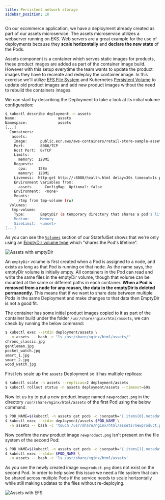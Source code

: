 ```yaml
---
title: Persistent network storage
sidebar_position: 10
---
```


On our ecommerce application, we have a deployment already created as part of our assets microservice. The assets microservice utilizes a webserver running on EKS. Web servers are a great example for the use of deployments because they **scale horizontally** and **declare the new state** of the Pods. 

Assets component is a container which serves static images for products, these product images are added as part of the container image build. However with this setup everytime the team wants to update the product images they have to recreate and redeploy the container image. In this exercise we'll utilize [EFS File System](https://docs.aws.amazon.com/efs/latest/ug/whatisefs.html) and Kubernetes [Persistent Volume](https://kubernetes.io/docs/concepts/storage/persistent-volumes/) to update old product images and add new product images without the need to rebuild the containers images.

We can start by describing the Deployment to take a look at its initial volume configuration:

```bash
$ kubectl describe deployment -n assets
Name:                   assets
Namespace:              assets
[...]
  Containers:
   assets:
    Image:      public.ecr.aws/aws-containers/retail-store-sample-assets:0.4.0
    Port:       8080/TCP
    Host Port:  0/TCP
    Limits:
      memory:  128Mi
    Requests:
      cpu:     128m
      memory:  128Mi
    Liveness:  http-get http://:8080/health.html delay=30s timeout=1s period=3s #success=1 #failure=3
    Environment Variables from:
      assets      ConfigMap  Optional: false
    Environment:  <none>
    Mounts:
      /tmp from tmp-volume (rw)
  Volumes:
   tmp-volume:
    Type:       EmptyDir (a temporary directory that shares a pod's lifetime)
    Medium:     Memory
    SizeLimit:  <unset>
[...]
```

As you can see the [`Volumes`](https://kubernetes.io/docs/concepts/storage/volumes/#emptydir-configuration-example) section of our StatefulSet shows that we're only using an [EmptyDir volume type](https://kubernetes.io/docs/concepts/storage/volumes/#emptydir) which "shares the Pod's lifetime". 

![Assets with emptyDir](./assets/assets-emptydir.png)

An `emptyDir` volume is first created when a Pod is assigned to a node, and exists as long as that Pod is running on that node. As the name says, the emptyDir volume is initially empty. All containers in the Pod can read and write the same files in the emptyDir volume, though that volume can be mounted at the same or different paths in each container. **When a Pod is removed from a node for any reason, the data in the emptyDir is deleted permanently.** This means that if we want to share data between multiple Pods in the same Deployment and make changes to that data then EmptyDir is not a good fit.

The container has some initial product images copied to it as part of the container build under the folder `/usr/share/nginx/html/assets`, we can check by running the below command:

```bash
$ kubectl exec --stdin deployment/assets \
  -n assets -- bash -c "ls /usr/share/nginx/html/assets/" 
chrono_classic.jpg
gentleman.jpg
pocket_watch.jpg
smart_1.jpg
smart_2.jpg
wood_watch.jpg
```

First lets scale up the `assets` Deployment so it has multiple replicas:

```bash
$ kubectl scale -n assets --replicas=2 deployment/assets
$ kubectl rollout status -n assets deployment/assets --timeout=60s
```

Now let us try to put a new product image named `newproduct.png` in the directory `/usr/share/nginx/html/assets` of the first Pod using the below command:

```bash
$ POD_NAME=$(kubectl -n assets get pods -o jsonpath='{.items[0].metadata.name}')
$ kubectl exec --stdin deployment/assets $POD_NAME \
  -n assets -- bash -c 'touch /usr/share/nginx/html/assets/newproduct.png'
```

Now confirm the new product image `newproduct.png` isn't present on the file system of the second Pod:

```bash
$ POD_NAME=$(kubectl -n assets get pods -o jsonpath='{.items[1].metadata.name}')
$ kubectl exec --stdin $POD_NAME \
  -n assets -- bash -c 'ls /usr/share/nginx/html/assets'
```

As you see the newly created image `newproduct.png` does not exist on the second Pod. In order to help solve this issue we need a file system that can be shared across multiple Pods if the service needs to scale horizontally while still making updates to the files without re-deploying.

![Assets with EFS](./assets/assets-efs.png)
